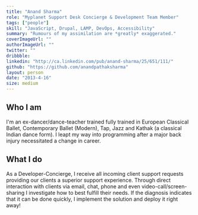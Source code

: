 ```yaml
---
title: "Anand Sharma"
role: "Myplanet Support Desk Concierge & Development Team Member"
tags: ["people"]
skill: "JavaScript, Drupal, LAMP, DevOps, Accessibility"
summary: "Rumours of my assimilation are *greatly* exaggerated."
coverImageUrl: ""
authorImageUrl: ""
twitter: ""
dribbble:
linkedin: "http://ca.linkedin.com/pub/anand-sharma/25/651/111/"
github: "https://github.com/anandpathaksharma"
layout: person
date: "2013-4-16"
size: medium
---
```


## Who I am

I'm an ex-dancer/dance-teacher trained fully trained in European Classical Ballet, Contemporary Ballet (Modern), Tap, Jazz and Kathak (a classical Indian dance form). I leapt my way into programming after a major back injury necessitated a change in career.

## What I do

As a Developer-Concierge, I receive all incoming client support requests providing our clients a superior support experience. Through direct interaction with clients via email, chat, phone and even video-call/screen-sharing I investigate how to best fulfill their needs. If the diagnosis indicates that it can be done quickly, I implement the solution and deploy it right away!